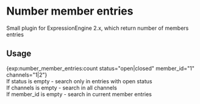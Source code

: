 Number member entries
=================

Small plugin for ExpressionEngine 2.x, which return number of members entries


Usage
------------

{exp:number_member_entries:count status="open|closed" member_id="1" channels="1|2"}<br>
If status is empty - search only in entries with open status<br>
If channels is empty - search in all channels<br>
If member_id is empty - search in current member entries
